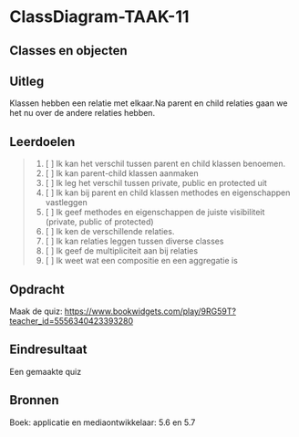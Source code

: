 # ClassDiagram-TAAK-11


## Classes en objecten

## Uitleg

Klassen hebben een relatie met elkaar.Na parent en child relaties gaan we het nu over de andere relaties hebben. 

## Leerdoelen

> 1. [ ] Ik kan het verschil tussen parent en child klassen benoemen.
> 2. [ ] Ik kan parent-child klassen aanmaken
> 3. [ ] Ik leg het verschil tussen private, public en protected uit
> 4. [ ] Ik kan bij parent en child klassen methodes en eigenschappen vastleggen
> 5. [ ] Ik geef methodes en eigenschappen de juiste visibiliteit (private, public of protected)
> 6. [ ] Ik ken de verschillende relaties.
> 7. [ ] Ik kan relaties leggen tussen diverse classes
> 8. [ ] Ik geef de multipliciteit aan bij relaties
> 9. [ ] Ik weet wat een compositie en een aggregatie is

## Opdracht
Maak de quiz: https://www.bookwidgets.com/play/9RG59T?teacher_id=5556340423393280 

## Eindresultaat
Een gemaakte quiz

## Bronnen
Boek: applicatie en mediaontwikkelaar:  5.6 en 5.7
